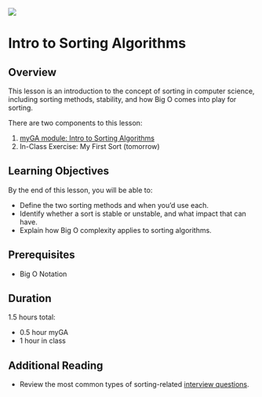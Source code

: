 ![](https://ga-dash.s3.amazonaws.com/production/assets/logo-9f88ae6c9c3871690e33280fcf557f33.png) 

# Intro to Sorting Algorithms

## Overview
This lesson is an introduction to the concept of sorting in computer science, including sorting methods, stability, and how Big O comes into play for sorting.

There are two components to this lesson:
1. [myGA module: Intro to Sorting Algorithms](https://my.generalassemb.ly/activities/818)
2. In-Class Exercise: My First Sort (tomorrow)

## Learning Objectives
By the end of this lesson, you will be able to:
- Define the two sorting methods and when you’d use each.
- Identify whether a sort is stable or unstable, and what impact that can have.
- Explain how Big O complexity applies to sorting algorithms.

## Prerequisites
* Big O Notation

## Duration
1.5 hours total:
* 0.5 hour myGA
* 1 hour in class

## Additional Reading
* Review the most common types of sorting-related [interview questions](https://www.techiedelight.com/sorting-interview-questions/).
